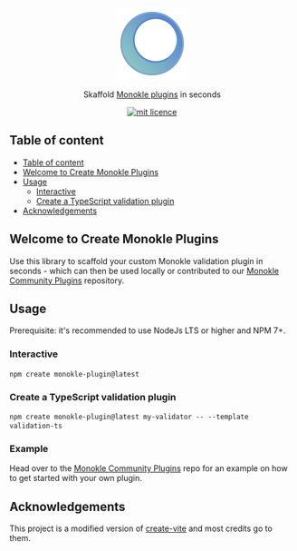 <p align="center">
  <img src="docs/images/large-icon-256.png" alt="Monokle Logo" width="128" height="128"/>
</p>

<p align="center">
Skaffold <a href="https://github.com/features/actions">Monokle plugins</a> in seconds
</p>

<p align="center">
  <a href="https://github.com/kubeshop/monokle-core/tree/main/packages/validation">
    <img title="mit licence" src="https://img.shields.io/badge/License-MIT-yellow.svg"/>
  </a>
</p>

## Table of content

- [Table of content](#table-of-content)
- [Welcome to Create Monokle Plugins](#welcome-to-create-monokle-plugins)
- [Usage](#usage)
  - [Interactive](#interactive)
  - [Create a TypeScript validation plugin](#create-a-typescript-validation-plugin)
- [Acknowledgements](#acknowledgements)

## Welcome to Create Monokle Plugins

Use this library to scaffold your custom Monokle validation plugin in seconds - which can then 
be used locally or contributed to our [Monokle Community Plugins](https://github.com/kubeshop/monokle-community-plugins) repository. 

## Usage

Prerequisite: it's recommended to use NodeJs LTS or higher and NPM 7+.

### Interactive

```
npm create monokle-plugin@latest
```

### Create a TypeScript validation plugin

```
npm create monokle-plugin@latest my-validator -- --template validation-ts
```

### Example

Head over to the [Monokle Community Plugins](https://github.com/kubeshop/monokle-community-plugins) repo for an 
example on how to get started with your own plugin.

## Acknowledgements

This project is a modified version of [create-vite](https://github.com/vitejs/vite/tree/main/packages/create-vite) and 
most credits go to them.
